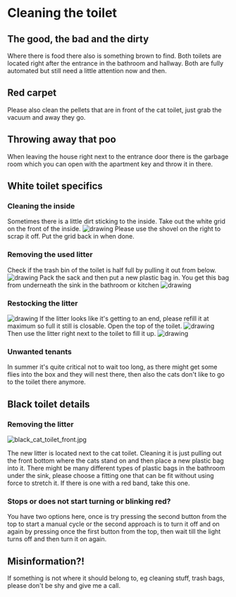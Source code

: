 # Cleaning the toilet

## The good, the bad and the dirty
Where there is food there also is something brown to find.
Both toilets are located right after the entrance in the bathroom and hallway.
Both are fully automated but still need a little attention now and then.

## Red carpet
Please also clean the pellets that are in front of the cat toilet, just grab the vacuum and away they go.

## Throwing away that poo
When leaving the house right next to the entrance door there is the garbage room which you can open with the apartment key and throw it in there.


## White toilet specifics

### Cleaning the inside
Sometimes there is a little dirt sticking to the inside.
Take out the white grid on the front of the inside.
![drawing](assets/toilet_inside.jpg)
Please use the shovel on the right to scrap it off.
Put the grid back in when done.

### Removing the used litter
Check if the trash bin of the toilet is half full by pulling it out from below.
![drawing](assets/toilet_trash_bin.jpg)
Pack the sack and then put a new plastic bag in.
You get this bag from underneath the sink in the bathroom or kitchen
![drawing](assets/toilet_trash_bags.jpg)

### Restocking the litter
![drawing](assets/toilet_top.jpg)
If the litter looks like it's getting to an end, please refill it at maximum so full it still is closable.
Open the top of the toilet.
![drawing](assets/toilet_top_litter_open.jpg)
Then use the litter right next to the toilet to fill it up.
![drawing](assets/cat_litter.jpg)

### Unwanted tenants
In summer it's quite critical not to wait too long, as there might get some flies into the box and they will nest there, then also the cats don't like to go to the toilet there anymore.


## Black toilet details

### Removing the litter

![black_cat_toilet_front.jpg](assets/black_cat_toilet_front.jpg)

The new litter is located next to the cat toilet.
Cleaning it is just pulling out the front bottom where the cats stand on and then place a new plastic bag into it.
There might be many different types of plastic bags in the bathroom under the sink, please choose a fitting one that can be fit without using force to stretch it.
If there is one with a red band, take this one.

### Stops or does not start turning or blinking red?

You have two options here, once is try pressing the second button from the top to start a manual cycle or the second approach is to turn it off and on again by pressing once the first button from the top, then wait till the light turns off and then turn it on again.


## Misinformation?!
If something is not where it should belong to, eg cleaning stuff, trash bags, please don't be shy and give me a call.